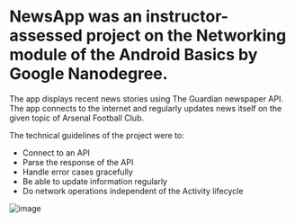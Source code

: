 # NewsApp was an instructor-assessed project on the Networking module of the Android Basics by Google Nanodegree.

The app displays recent news stories using The Guardian newspaper API. The app connects to the internet and regularly updates news itself on the given topic of Arsenal Football Club.

The technical guidelines of the project were to: 
 - Connect to an API
 - Parse the response of the API
 - Handle error cases gracefully
 - Be able to update information regularly
 - Do network operations independent of the Activity lifecycle

![image](https://user-images.githubusercontent.com/27082393/52777617-86dc3a80-3044-11e9-8bbd-c37c42f30974.png)
